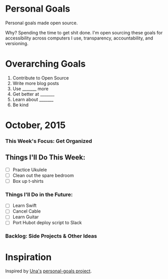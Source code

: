 Personal Goals
==============

Personal goals made open source.

Why? Spending the time to get shit done. I'm open sourcing these goals for accessibility across computers I use, transparency, accountability, and versioning.

# Overarching Goals
1. Contribute to Open Source
2. Write more blog posts
3. Use _______ more
4. Get better at _______
5. Learn about _______
6. Be kind

# October, 2015

### This Week's Focus: Get Organized

## Things I'll Do This Week:
- [ ] Practice Ukulele
- [ ] Clean out the spare bedroom
- [ ] Box up t-shirts

### Things I'll Do in the Future:
- [ ] Learn Swift
- [ ] Cancel Cable
- [ ] Learn Guitar
- [ ] Port Hubot deploy script to Slack

### Backlog: Side Projects & Other Ideas

# Inspiration

Inspired by [Una's](https://github.com/una) [personal-goals project](https://github.com/una/personal-goals).
